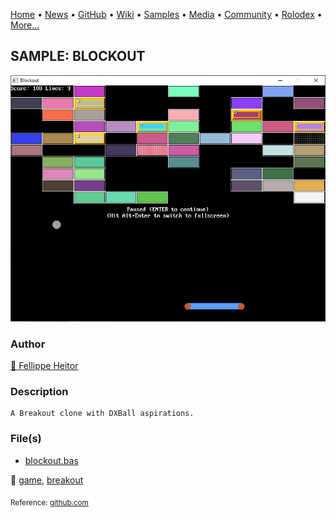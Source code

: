[Home](https://qb64.com) • [News](../../news.md) • [GitHub](../../github.md) • [Wiki](../../wiki.md) • [Samples](../../samples.md) • [Media](../../media.md) • [Community](../../community.md) • [Rolodex](../../rolodex.md) • [More...](../../more.md)

## SAMPLE: BLOCKOUT

![screenshot.png](img/screenshot.png)

### Author

[🐝 Fellippe Heitor](../fellippe-heitor.md) 

### Description

```text
A Breakout clone with DXBall aspirations.
```

### File(s)

* [blockout.bas](src/blockout.bas)

🔗 [game](../game.md), [breakout](../breakout.md)


<sub>Reference: [github.com](https://github.com/FellippeHeitor/Blockout/) </sub>
